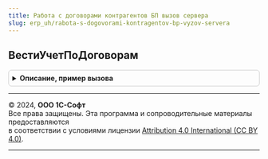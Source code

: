 ```yaml
---
title: Работа с договорами контрагентов БП вызов сервера
slug: erp_uh/rabota-s-dogovorami-kontragentov-bp-vyzov-servera
---
```



## ВестиУчетПоДоговорам
<details style="margin: 1em 0; padding: 0.5em; border: 1px solid #ccc; border-radius: 6px;">

<summary style="font-weight: bold; cursor: pointer;">Описание, пример вызова</summary>

```bsl

// Возвращает признак ведения учета по договорам контрагентов.
//
// Возвращаемое значение:
//	Булево - Истина, если в базе данных ведется учет по договорам контрагентов.
//
Функция ВестиУчетПоДоговорам() Экспорт
```

Пример вызова
```bsl
Результат = РаботаСДоговорамиКонтрагентовБПВызовСервера.ВестиУчетПоДоговорам() 
```
</details>

---

© 2024, **ООО 1С-Софт**  
Все права защищены. Эта программа и сопроводительные материалы предоставляются  
в соответствии с условиями лицензии [Attribution 4.0 International (CC BY 4.0)](https://creativecommons.org/licenses/by/4.0/legalcode).

---
